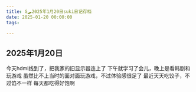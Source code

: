 ```yaml
---
title: G🛹2025年1月20日suki日记存档
date: 2025-01-20 00:00:00
tags:

---
```


## 2025年1月20日
今天hdmi线到了，把我家的旧显示器连上了
下午就学习了会儿，晚上是看韩剧和玩游戏
虽然比不上当时的面对面玩游戏，不过体验感很足了
最近天天吃饺子，不过馅不一样
每天都吃得好饱啊